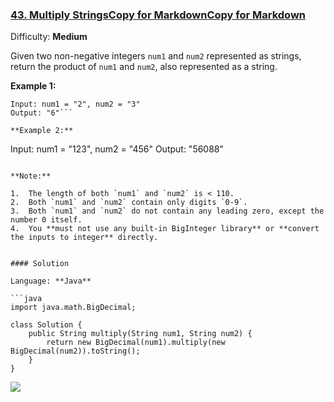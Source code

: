 ### [43\. Multiply StringsCopy for MarkdownCopy for Markdown](https://leetcode.com/problems/multiply-strings/)

Difficulty: **Medium**


Given two non-negative integers `num1` and `num2` represented as strings, return the product of `num1` and `num2`, also represented as a string.

**Example 1:**

```
Input: num1 = "2", num2 = "3"
Output: "6"```

**Example 2:**

```
Input: num1 = "123", num2 = "456"
Output: "56088"
```

**Note:**

1.  The length of both `num1` and `num2` is < 110.
2.  Both `num1` and `num2` contain only digits `0-9`.
3.  Both `num1` and `num2` do not contain any leading zero, except the number 0 itself.
4.  You **must not use any built-in BigInteger library** or **convert the inputs to integer** directly.


#### Solution

Language: **Java**

```java
import java.math.BigDecimal;
​
class Solution {
    public String multiply(String num1, String num2) {
        return new BigDecimal(num1).multiply(new BigDecimal(num2)).toString();
    }
}
```
![](https://ws2.sinaimg.cn/large/006tKfTcgy1g1h7hkk2idj310m0oyjv9.jpg)
